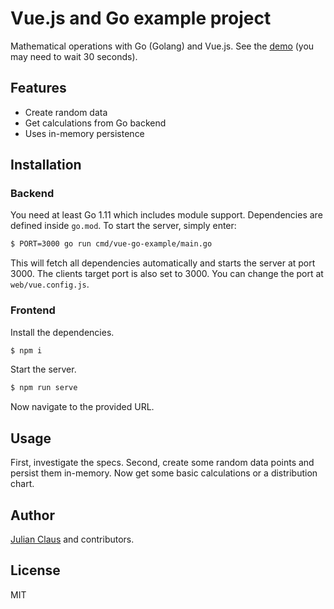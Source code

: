 # Vue.js and Go example project

Mathematical operations with Go (Golang) and Vue.js. See the [demo](https://vue-go-example.herokuapp.com) (you may need 
to wait 30 seconds).

## Features

- Create random data
- Get calculations from Go backend
- Uses in-memory persistence

## Installation

### Backend

You need at least Go 1.11 which includes module support. Dependencies are defined inside `go.mod`. To start the server, simply enter:

```bash
$ PORT=3000 go run cmd/vue-go-example/main.go 
```

This will fetch all dependencies automatically and starts the server at port 3000. The clients target port is also set to 3000. You can change the port at `web/vue.config.js`.

### Frontend

Install the dependencies.

```bash
$ npm i
```

Start the server.

```bash
$ npm run serve
```

Now navigate to the provided URL.

## Usage

First, investigate the specs. Second, create some random data points and persist them in-memory. Now get some basic calculations or a distribution chart.

## Author

[Julian Claus](https://www.julian-claus.de) and contributors.

## License

MIT
